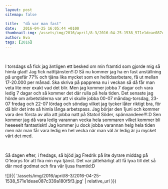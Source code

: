 ```yaml
---
layout: post
sitemap: false

title:  "då var man fast"
date:   2016-04-25 16:05:44 +0100
thumbnail-img: /assets/img/2016/april/8-3/2016-04-25-1538_571e1deae087c339a180f5f3.jpg
author: Eva
tags: [2016]
---
```








 




I torsdags så fick jag äntligen ett besked om min framtid som gjorde mig så himla glad! Jag fick natttjänsten!!:D Så nu kommer jag ha en fast anställning på ungefär 77% och tjäna lika mycket som en heltidsarbetare, få ut mellan 17-20.000 per månad. Ska skriva på papprena nu i veckan så då får man veta lite mer exakt vad det blir. Men jag kommer jobba 7 dagar och vara ledig 7 dagar och så kommer det där rulla på hela tiden. Det senaste jag hörde om arbetstiderna var att vi skulle jobba 00-07 måndag-torsdag, 23-07 fredag och 22-07 lördag och söndag vilket jag tycker låter riktigt bra, för då blir det inte så himla långa arbetspass. Jag börjar den 1juni och kommer vara den första av alla att jobba natt på Statoil Söder, spännandeee!!!:D Sen kommer jag då vara ledig varannan vecka hela sommaren vilket kommer bli heeeeelt fantastiskt! Jag kommer ju dock jobba varannan helg hela tiden men när man får vara ledig en hel vecka när man väl är ledig är ju mycket värt det med. 




 




Så dagen efter, i fredags, så bjöd jag Fredrik på lite dyrare middag på O'learys för att fira min nya tjänst. Det var jättehärligt att få lyxa till det så där med godmat och fira vår ljusa framtid:D

![]({{ '/assets/img/2016/april/8-3/2016-04-25-1538_571e1deae087c339a180f5f3.jpg'  | relative_url }})

